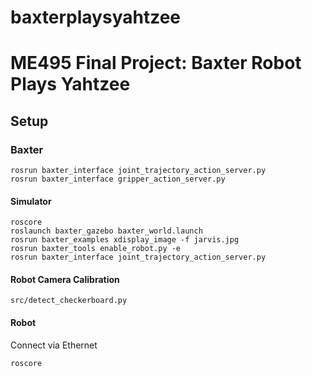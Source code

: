 # baxterplaysyahtzee
# ME495 Final Project: Baxter Robot Plays Yahtzee

## Setup

### Baxter
```
rosrun baxter_interface joint_trajectory_action_server.py
rosrun baxter_interface gripper_action_server.py
```

#### Simulator
```
roscore
roslaunch baxter_gazebo baxter_world.launch
rosrun baxter_examples xdisplay_image -f jarvis.jpg
rosrun baxter_tools enable_robot.py -e
rosrun baxter_interface joint_trajectory_action_server.py 
```

#### Robot Camera Calibration
```
src/detect_checkerboard.py
```

#### Robot
Connect via Ethernet
```
roscore
```
